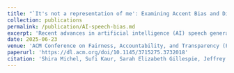 ```yaml
---
title: "`It's not a representation of me': Examining Accent Bias and Digital Exclusion in Synthetic AI Voice Services"
collection: publications
permalink: /publication/AI-speech-bias.md
excerpt: 'Recent advances in artificial intelligence (AI) speech generation and voice cloning technologies have produced naturalistic speech and accurate voice replication, yet their influence on sociotechnical systems across diverse accents and linguistic traits is not fully understood. This study evaluates two synthetic AI voice services (Speechify and ElevenLabs) through a mixed methods approach using surveys and interviews to assess technical performance and uncover how users' lived experiences influence their perceptions of accent variations in these speech technologies. Our findings reveal technical performance disparities across five regional, English-language accents and demonstrate how current speech generation technologies may inadvertently reinforce linguistic privilege and accent-based discrimination, potentially creating new forms of digital exclusion. Overall, our study highlights the need for inclusive design and regulation by providing actionable insights for developers, policymakers, and organizations to ensure equitable and socially responsible AI speech technologies.'
date: 2025-06-23
venue: 'ACM Conference on Fairness, Accountability, and Transparency (FAccT) 2025'
paperurl: 'https://dl.acm.org/doi/10.1145/3715275.3732018'
citation: 'Shira Michel, Sufi Kaur, Sarah Elizabeth Gillespie, Jeffrey Gleason, Christo Wilson, and Avijit Ghosh. 2025. “It’s not a representation of me”: Examining Accent Bias and Digital Exclusion in Synthetic AI Voice Services. In The 2025 ACM Conference on Fairness, Accountability, and Transparency (FAccT ’25), June 23–26, 2025, Athens, Greece. ACM, New York, NY, USA, 18 pages. https://doi.org/10.1145/3715275.3732018'
---
```

